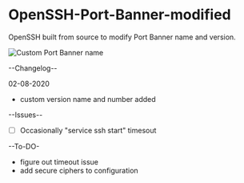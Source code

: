 # OpenSSH-Port-Banner-modified
OpenSSH built from source to modify Port Banner name and version.

![Custom Port Banner name](https://user-images.githubusercontent.com/2913793/89134057-8d0cf200-d52a-11ea-8c08-9f0d2d93bee5.png)


--Changelog--

02-08-2020
+ custom version name and number added

--Issues--
- [ ] Occasionally "service ssh start"  timesout


--To-DO-
+ figure out timeout issue
+ add secure ciphers to configuration
